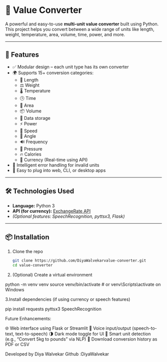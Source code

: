 # 🔄 Value Converter

A powerful and easy-to-use **multi-unit value converter** built using Python. This project helps you convert between a wide range of units like length, weight, temperature, area, volume, time, power, and more.

---

## 🚀 Features

- ✅ Modular design – each unit type has its own converter
- 🌍 Supports 15+ conversion categories:
  - 📏 Length
  - ⚖️ Weight
  - 🌡️ Temperature
  - 🕒 Time
  - 🧮 Area
  - 📦 Volume
  - 💾 Data storage
  - ⚡ Power
  - 💨 Speed
  - 📐 Angle
  - 🔊 Frequency
  - 💉 Pressure
  - 🔥 Calories
  - 💱 Currency (Real-time using API)
- 🧠 Intelligent error handling for invalid units
- 🔁 Easy to plug into web, CLI, or desktop apps

---

## 🛠️ Technologies Used

- **Language:** Python 3
- **API (for currency):** [ExchangeRate API](https://www.exchangerate-api.com/)
- *(Optional features: SpeechRecognition, pyttsx3, Flask)*

---
## 📦 Installation

1. Clone the repo  
   ```bash
   git clone https://github.com/DiyaWalvekarvalue-converter.git
   cd value-converter

2. (Optional) Create a virtual environment

python -m venv venv
source venv/bin/activate  # or venv\Scripts\activate on Windows

3.Install dependencies (if using currency or speech features)

pip install requests pyttsx3 SpeechRecognition

 Future Enhancements:

🌐 Web interface using Flask or Streamlit
🎤 Voice input/output (speech-to-text, text-to-speech)
🌗 Dark mode toggle for UI
🧠 Smart unit detection (e.g., “Convert 5kg to pounds” via NLP)
🧾 Download conversion history as PDF or CSV


Developed by Diya Walvekar
Github :DiyaWalvekar
